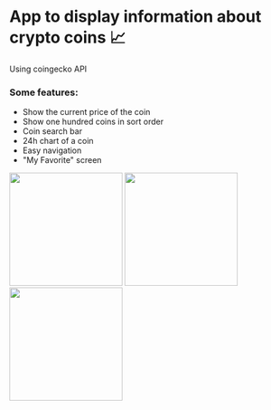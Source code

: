 # App to display information about crypto coins 📈

Using coingecko API

<h3>Some features: </h3>
<ul>
  <li>Show the current price of the coin</li>
  <li>Show one hundred coins in sort order</li>
  <li>Coin search bar</li>
  <li>24h chart of a coin</li>
  <li>Easy navigation</li>
  <li>"My Favorite" screen</li>
</ul>

<img src="https://github-images-jusav.s3.eu-central-1.amazonaws.com/jusavcoin.jpg" width="200" /> <img src="https://github-images-jusav.s3.eu-central-1.amazonaws.com/jusavcoin2.jpg" width="200"/> <img src="https://github-images-jusav.s3.eu-central-1.amazonaws.com/jusavcoin3.jpg" width="200" />
